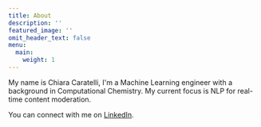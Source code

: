```yaml
---
title: About
description: ''
featured_image: ''
omit_header_text: false
menu:
  main:
    weight: 1
---
```

My name is Chiara Caratelli, I'm a Machine Learning engineer with a background in Computational Chemistry. My current focus is NLP for real-time content moderation.

You can connect with me on [LinkedIn](https://www.linkedin.com/in/chiara.caratelli).